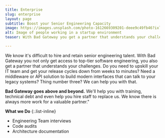 ```yaml
---
title: Enterprise
slug: enterprise
layout: page
subtitle: Boost your Senior Engineering Capacity
image: https://images.unsplash.com/photo-1612669309201-deee9c49fb46?ixlib=rb-1.2.1&ixid=MnwxMjA3fDB8MHxzZWFyY2h8MTI0fHx0b3JvbnRvJTIwYnVzaW5lc3N8ZW58MHx8MHx8&auto=format&fit=crop&w=400&q=60 #main image, can be a link or a file in assets/img/customers
alt: Image of people working in a startup environment
teaser: With Bad Gateway you get a partner that understands your challenges

---
```

We know it's difficult to hire and retain senior engineering talent. With Bad Gateway you not only get access to top-tier software engineering, you also get a partner that understands your challenges. Do you need to upskill your IT team and get your release cycles down from weeks to minutes? Need a middleware or API solution to build modern interfaces that can talk to your legacy systems? Thing number three? We can help you with that.

**Bad Gateway goes above and beyond.** We'll help you with training, technical debt and even help you hire staff to replace us. We know there is always more work for a valuable partner."


**What we Do**
{:.list-inline} 
- Engineering Team interviews
- Code audits
- Architecture documentation